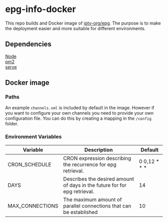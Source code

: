 # epg-info-docker

This repo builds and Docker image of [iptv-org/epg](https://github.com/iptv-org/epg).
The purpose is to make the deployment easier and more suitable for different environments.


## Dependencies
[Node](https://nodejs.org/en)<br>
[pm2](https://www.npmjs.com/package/pm2)<br>
[serve](https://www.npmjs.com/package/serve)<br>

## Docker image

### Paths

An example `channels.xml` is included by default in the image.
However if you want to configure your own channels you need to provide your own configuration file.
You can do this by creating a mapping in the `/config` folder.

### Environment Variables

| Variable                      | Description                                                                | Default          |
|-------------------------------|----------------------------------------------------------------------------|------------------|
| CRON_SCHEDULE                 | CRON expression describing the recurrence for epg retrieval.               | 0 0,12 * * *     |            
| DAYS                          | Describes the desired amount of days in the future for for epg retrieval.  | 14               |
| MAX_CONNECTIONS               | The maximum amount of parallel connections that can be established         | 10               |


